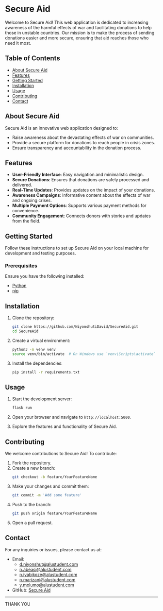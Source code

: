 # Secure Aid

Welcome to Secure Aid! This web application is dedicated to increasing awareness of the harmful effects of war and facilitating donations to help those in unstable countries. Our mission is to make the process of sending donations easier and more secure, ensuring that aid reaches those who need it most.

## Table of Contents
- [About Secure Aid](#about-secure-aid)
- [Features](#features)
- [Getting Started](#getting-started)
- [Installation](#installation)
- [Usage](#usage)
- [Contributing](#contributing)
- [Contact](#contact)

## About Secure Aid
Secure Aid is an innovative web application designed to:
- Raise awareness about the devastating effects of war on communities.
- Provide a secure platform for donations to reach people in crisis zones.
- Ensure transparency and accountability in the donation process.

## Features
- **User-Friendly Interface**: Easy navigation and minimalistic design.
- **Secure Donations**: Ensures that donations are safely processed and delivered.
- **Real-Time Updates**: Provides updates on the impact of your donations.
- **Awareness Campaigns**: Informative content about the effects of war and ongoing crises.
- **Multiple Payment Options**: Supports various payment methods for convenience.
- **Community Engagement**: Connects donors with stories and updates from the field.

## Getting Started
Follow these instructions to set up Secure Aid on your local machine for development and testing purposes.

### Prerequisites
Ensure you have the following installed:
- [Python](https://www.python.org/)
- [pip](https://pip.pypa.io/en/stable/)

## Installation
1. Clone the repository:
    ```bash
    git clone https://github.com/NiyonshutiDavid/SecureAid.git
    cd SecureAid
    ```

2. Create a virtual environment:
    ```bash
    python3 -m venv venv
    source venv/bin/activate  # On Windows use `venv\Scripts\activate`
    ```

3. Install the dependencies:
    ```bash
    pip install -r requirements.txt
    ```

## Usage

1. Start the development server:
    ```bash
    flask run
    ```

2. Open your browser and navigate to `http://localhost:5000`.

3. Explore the features and functionality of Secure Aid.

## Contributing
We welcome contributions to Secure Aid! To contribute:

1. Fork the repository.
2. Create a new branch:
    ```bash
    git checkout -b feature/YourFeatureName
    ```
3. Make your changes and commit them:
    ```bash
    git commit -m 'Add some feature'
    ```
4. Push to the branch:
    ```bash
    git push origin feature/YourFeatureName
    ```
5. Open a pull request.

## Contact
For any inquiries or issues, please contact us at:

- Email:
    - d.niyonshut@alustudent.com
    - n.abeasi@alustudent.com
    - n.iyabikoze@alustudent.com
    - n.marizani@alustudent.com
    - y.molumo@alustudent.com
- GitHub: [Secure Aid](https://github.com/NiyonshutiDavid/SecureAid)

---

THANK YOU
